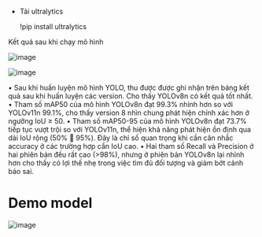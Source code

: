 - Tải ultralytics
  
  !pip install ultralytics
  
Kết quả sau khi chạy mô hình

![image](https://github.com/user-attachments/assets/9f753920-bbca-4100-b5cd-0e9e54e6e843)

![image](https://github.com/user-attachments/assets/f2a9735e-869f-41c4-90b3-12d3b6bc0d87)


•	Sau khi huấn luyện mô hình YOLO, thu được được ghi nhận trên bảng kết quả sau khi huấn luyện các version. Cho thấy YOLOv8n có kết quả tốt nhất.
•	Tham số mAP50 của mô hình YOLOv8n đạt 99.3% nhỉnh hơn so với YOLOv11n 99.1%, cho thấy version 8 nhìn chung phát hiện chính xác hơn ở ngưỡng IoU ≥ 50.
•	Tham số mAP50-95 của mô hình YOLOv8n đạt 73.7% tiếp tục vượt trội so với YOLOv11n, thể hiện khả năng phát hiện ổn định qua dải IoU rộng (50%  95%). Đây là chỉ số quan trọng khi cần cân nhắc accuracy ở các trường hợp cần IoU cao.
•	Hai tham số Recall và Precision ở hai phiên bản đều rất cao (>98%), nhưng ở phiên bản YOLOv8n lại nhỉnh hơn cho thấy có lợi thế nhẹ trong việc tìm đủ đối tượng và giảm bớt cảnh báo sai.

# Demo model

![image](https://github.com/user-attachments/assets/dce6574f-b295-436e-b957-f31f89099857)


